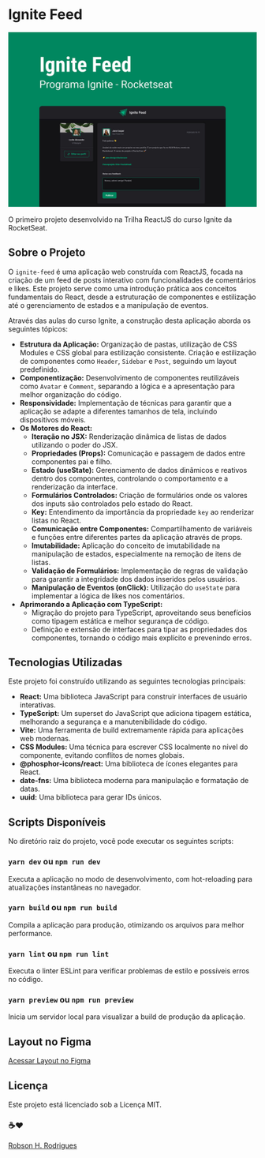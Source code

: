 # Ignite Feed

<p align="center">
    <img alt="screenshot" title="Screenshot" src="./.github/cover.jpg" />
</p>

O primeiro projeto desenvolvido na Trilha ReactJS do curso Ignite da RocketSeat.

## Sobre o Projeto

O `ignite-feed` é uma aplicação web construída com ReactJS, focada na criação de um feed de posts interativo com funcionalidades de comentários e likes. Este projeto serve como uma introdução prática aos conceitos fundamentais do React, desde a estruturação de componentes e estilização até o gerenciamento de estados e a manipulação de eventos.

Através das aulas do curso Ignite, a construção desta aplicação aborda os seguintes tópicos:

-   **Estrutura da Aplicação:** Organização de pastas, utilização de CSS Modules e CSS global para estilização consistente. Criação e estilização de componentes como `Header`, `Sidebar` e `Post`, seguindo um layout predefinido.
-   **Componentização:** Desenvolvimento de componentes reutilizáveis como `Avatar` e `Comment`, separando a lógica e a apresentação para melhor organização do código.
-   **Responsividade:** Implementação de técnicas para garantir que a aplicação se adapte a diferentes tamanhos de tela, incluindo dispositivos móveis.
-   **Os Motores do React:**
    -   **Iteração no JSX:** Renderização dinâmica de listas de dados utilizando o poder do JSX.
    -   **Propriedades (Props):** Comunicação e passagem de dados entre componentes pai e filho.
    -   **Estado (useState):** Gerenciamento de dados dinâmicos e reativos dentro dos componentes, controlando o comportamento e a renderização da interface.
    -   **Formulários Controlados:** Criação de formulários onde os valores dos inputs são controlados pelo estado do React.
    -   **Key:** Entendimento da importância da propriedade `key` ao renderizar listas no React.
    -   **Comunicação entre Componentes:** Compartilhamento de variáveis e funções entre diferentes partes da aplicação através de props.
    -   **Imutabilidade:** Aplicação do conceito de imutabilidade na manipulação de estados, especialmente na remoção de itens de listas.
    -   **Validação de Formulários:** Implementação de regras de validação para garantir a integridade dos dados inseridos pelos usuários.
    -   **Manipulação de Eventos (onClick):** Utilização do `useState` para implementar a lógica de likes nos comentários.
-   **Aprimorando a Aplicação com TypeScript:**
    -   Migração do projeto para TypeScript, aproveitando seus benefícios como tipagem estática e melhor segurança de código.
    -   Definição e extensão de interfaces para tipar as propriedades dos componentes, tornando o código mais explícito e prevenindo erros.

## Tecnologias Utilizadas

Este projeto foi construído utilizando as seguintes tecnologias principais:

-   **React:** Uma biblioteca JavaScript para construir interfaces de usuário interativas.
-   **TypeScript:** Um superset do JavaScript que adiciona tipagem estática, melhorando a segurança e a manutenibilidade do código.
-   **Vite:** Uma ferramenta de build extremamente rápida para aplicações web modernas.
-   **CSS Modules:** Uma técnica para escrever CSS localmente no nível do componente, evitando conflitos de nomes globais.
-   **@phosphor-icons/react:** Uma biblioteca de ícones elegantes para React.
-   **date-fns:** Uma biblioteca moderna para manipulação e formatação de datas.
-   **uuid:** Uma biblioteca para gerar IDs únicos.

## Scripts Disponíveis

No diretório raiz do projeto, você pode executar os seguintes scripts:

### `yarn dev` ou `npm run dev`

Executa a aplicação no modo de desenvolvimento, com hot-reloading para atualizações instantâneas no navegador.

### `yarn build` ou `npm run build`

Compila a aplicação para produção, otimizando os arquivos para melhor performance.

### `yarn lint` ou `npm run lint`

Executa o linter ESLint para verificar problemas de estilo e possíveis erros no código.

### `yarn preview` ou `npm run preview`

Inicia um servidor local para visualizar a build de produção da aplicação.

## Layout no Figma

[Acessar Layout no Figma](https://www.figma.com/community/file/1113573231685349036)

## Licença
Este projeto está licenciado sob a Licença MIT.

### ☕❤
[Robson H. Rodrigues](https://www.linkedin.com/in/robson-h-rodrigues-93341746/)
